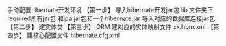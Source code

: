 ﻿手动配置hibernate开发环境
【第一步】
导入hibernate开发jar包
lib 文件夹下 required所有jar包 和jpa  jar包和一个hibernate.jar
导入对应的数据库连接jar包
【第二步】
建实体类 
【第三步】
ORM 
建对应的实体映射文件 xx.hbm.xml
【第四步】
建核心配置文件
hibernate.cfg.xml
